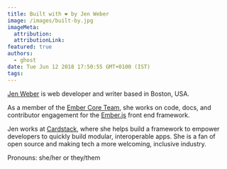 ```yaml
---
title: Built with ❤️ by Jen Weber
image: /images/built-by.jpg
imageMeta:
  attribution:
  attributionLink:
featured: true
authors:
  - ghost
date: Tue Jun 12 2018 17:50:55 GMT+0100 (IST)
tags:
---
```


[Jen Weber](https://twitter.com/jenweber) is web developer and writer based in Boston, USA. 

As a member of the [Ember Core Team](https://emberjs.com/team), she works on code, docs, and contributor engagement for the [Ember.js](https://emberjs.com) front end framework. 

Jen works at [Cardstack](https://cardstack.com/), where she helps build a framework to empower developers to quickly build modular, interoperable apps. She is a fan of open source and making tech a more welcoming, inclusive industry. 

Pronouns: she/her or they/them
